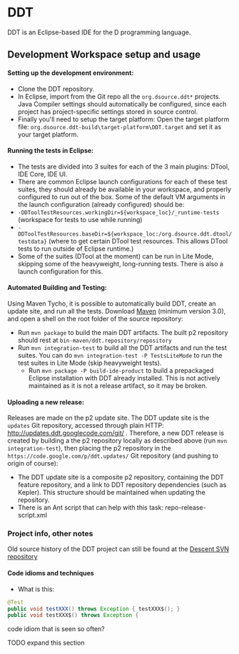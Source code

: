 DDT
===

DDT is an Eclipse-based IDE for the D programming language.

## Development Workspace setup and usage

#### Setting up the development environment:
 * Clone the DDT repository.
 * In Eclipse, import from the Git repo all the `org.dsource.ddt*` projects. Java Compiler settings should automatically be configured, since each project has project-specific settings stored in source control.
 * Finally you'll need to setup the target platform: Open the target platform file: `org.dsource.ddt-build\target-platform\DDT.target` and set it as your target platform.

 
#### Running the tests in Eclipse:


 * The tests are divided into 3 suites for each of the 3 main plugins: DTool, IDE Core, IDE UI.
 * There are common Eclipse launch configurations for each of these test suites, they should already be available in your workspace, and properly configured to run out of the box. Some of the default VM arguments in the launch configuration (already configured) should be:
  * `-DDToolTestResources.workingDir=${workspace_loc}/_runtime-tests` (workspace for tests to use while running)
  * `-DDToolTestResources.baseDir=${workspace_loc:/org.dsource.ddt.dtool/testdata}` (where to get certain DTool test resources. This allows DTool tests to run outside of Eclipse runtime.)
  * Some of the suites (DTool at the moment) can be run in Lite Mode, skipping some of the heavyweight, long-running tests. There is also a launch configuration for this.

#### Automated Building and Testing:
Using Maven Tycho, it is possible to automatically build DDT, create an update site, and run all the tests. Download [Maven](http://maven.apache.org/) (minimum version 3.0), and open a shell on the root folder of the source repository:
 * Run `mvn package` to build the main DDT artifacts. The built p2 repository should rest at `bin-maven/ddt.repository/repository`
 * Run `mvn integration-test` to build all the DDT artifacts and run the test suites. You can do `mvn integration-test -P TestsLiteMode` to run the test suites in Lite Mode (skip heavyweight tests).
   * Run `mvn package -P build-ide-product` to build a prepackaged Eclipse installation with DDT already installed. This is not actively maintained as it is not a release artifact, so it may be broken.

#### Uploading a new release:
 Releases are made on the p2 update site. The DDT update site is the `updates` Git repository, accessed through plain HTTP: http://updates.ddt.googlecode.com/git/ . Therefore, a new DDT release is created by building a the p2 repository locally as described above (run `mvn integration-test`), then placing the p2 repository in the `https://code.google.com/p/ddt.updates/` Git repository (and pushing to origin of course):
 * The DDT update site is a composite p2 repository, containing the DDT feature repository, and a link to DDT repository dependencies (such as Kepler). This structure should be maintained when updating the repository.
 * There is an Ant script that can help with this task: repo-release-script.xml


### Project info, other notes

Old source history of the DDT project can still be found at the [Descent SVN repository](http://svn.dsource.org/projects/descent/!svn/bc/1700/trunk/)

#### Code idioms and techniques
 
 * What is this:

```java
@Test
public void testXXX() throws Exception { testXXX$(); }
public void testXXX$() throws Exception {
```
code idiom that is seen so often?


TODO expand this section
